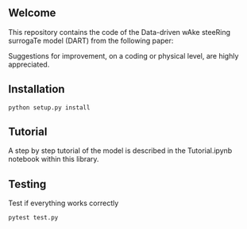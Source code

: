 ## Welcome

This repository contains the code of the Data-driven wAke steeRing surrogaTe model (DART) from the following paper:

Suggestions for improvement, on a coding or physical level, are highly appreciated.

## Installation
```
python setup.py install 
```

## Tutorial
A step by step tutorial of the model is described in the Tutorial.ipynb notebook within this library. 

## Testing
Test if everything works correctly
```
pytest test.py
``` 
